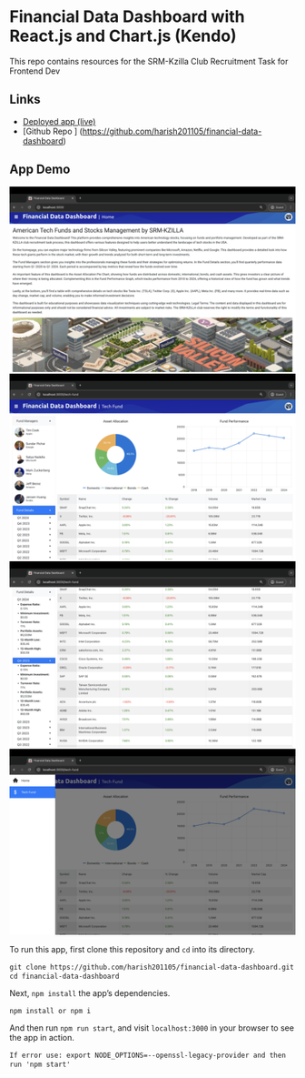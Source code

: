 # Financial Data Dashboard with React.js and Chart.js (Kendo)

This repo contains resources for the SRM-Kzilla Club Recruitment Task for Frontend Dev

## Links

* [Deployed app (live)](https://data-dashboard-harish201105.netlify.app/)
* [Github Repo ] (https://github.com/harish201105/financial-data-dashboard)



## App Demo

![](/resources/app1.png)
![](/resources/app2.png)
![](/resources/app3.png)
![](/resources/app4.png)

To run this app, first clone this repository and `cd` into its directory.

```
git clone https://github.com/harish201105/financial-data-dashboard.git
cd financial-data-dashboard
```

Next, `npm install` the app’s dependencies.

```
npm install or npm i 
```

And then run `npm run start`, and visit `localhost:3000` in your browser to see the app in action.

```
If error use: export NODE_OPTIONS=--openssl-legacy-provider and then run 'npm start' 
```
